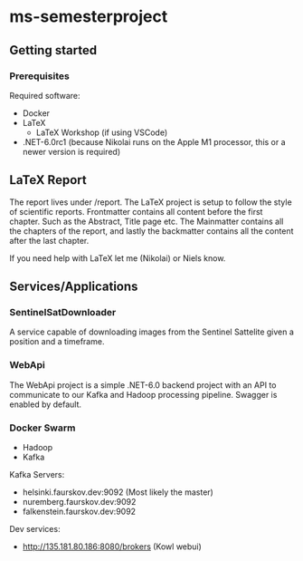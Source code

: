 # ms-semesterproject

## Getting started

### Prerequisites

Required software:

- Docker
- LaTeX
  - LaTeX Workshop (if using VSCode)
- .NET-6.0rc1 (because Nikolai runs on the Apple M1 processor, this or a newer version is required)

## LaTeX Report

The report lives under /report. The LaTeX project is setup to follow the style of scientific reports. Frontmatter contains all content before the first chapter. Such as the Abstract, Title page etc. The Mainmatter contains all the chapters of the report, and lastly the backmatter contains all the content after the last chapter.

If you need help with LaTeX let me (Nikolai) or Niels know.

## Services/Applications

### SentinelSatDownloader

A service capable of downloading images from the Sentinel Sattelite given a position and a timeframe.

### WebApi

The WebApi project is a simple .NET-6.0 backend project with an API to communicate to our Kafka and Hadoop processing pipeline. Swagger is enabled by default.

### Docker Swarm

- Hadoop
- Kafka

Kafka Servers:

- helsinki.faurskov.dev:9092 (Most likely the master)
- nuremberg.faurskov.dev:9092
- falkenstein.faurskov.dev:9092

Dev services:

- <http://135.181.80.186:8080/brokers> (Kowl webui)
